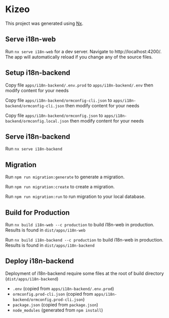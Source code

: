 

# Kizeo

This project was generated using [Nx](https://nx.dev).

## Serve i18n-web

Run `nx serve i18n-web` for a dev server. Navigate to http://localhost:4200/. The app will automatically reload if you change any of the source files.

## Setup i18n-backend

Copy file `apps/i18n-backend/.env.prod` to `apps/i18n-backend/.env` then modify content for your needs

Copy file `apps/i18n-backend/ormconfig-cli.json` to `apps/i18n-backend/ormconfig-cli.json` then modify content for your needs

Copy file `apps/i18n-backend/ormconfig.json` to `apps/i18n-backend/ormconfig.local.json` then modify content for your needs

## Serve i18n-backend

Run `nx serve i18n-backend`

## Migration

Run `npm run migration:generate` to generate a migration.

Run `npm run migration:create` to create a migration.

Run `npm run migration:run` to run migration to your local database.

## Build for Production

Run `nx build i18n-web --c production` to build i18n-web in production. Results is found in `dist/apps/i18n-web`

Run `nx build i18n-backend --c production` to build i18n-web in production. Results is found in `dist/apps/i18n-backend`

## Deploy i18n-backend

Deployment of i18n-backend require some files at the root of build directory (`dist/apps/i18n-backend`)
 - `.env` (copied from `apps/i18n-backend/.env.prod`)
 - `ormconfig.prod-cli.json` (copied from `apps/i18n-backend/ormconfig.prod-cli.json`)
 - `package.json` (copied from `package.json`)
 - `node_modules` (generated from `npm install`)